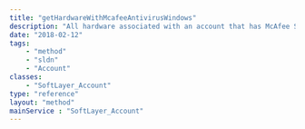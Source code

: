 ```yaml
---
title: "getHardwareWithMcafeeAntivirusWindows"
description: "All hardware associated with an account that has McAfee Secure AntiVirus for Windows software components."
date: "2018-02-12"
tags:
    - "method"
    - "sldn"
    - "Account"
classes:
    - "SoftLayer_Account"
type: "reference"
layout: "method"
mainService : "SoftLayer_Account"
---
```

